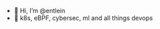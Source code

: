 - 👋 Hi, I’m @entlein
- 👀 k8s, eBPF, cybersec, ml and all things devops


<!---
entlein/entlein is a ✨ special ✨ repository because its `README.md` (this file) appears on your GitHub profile.
You can click the Preview link to take a look at your changes.
--->
